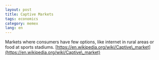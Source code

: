 ```yaml
---
layout: post
title: Captive Markets
tags: economics
category: memex
lang: en
---
```


Markets where consumers have few options, like internet in rural areas or food at sports stadiums.
[https://en.wikipedia.org/wiki/Captive\_market](https://en.wikipedia.org/wiki/Captive\_market)